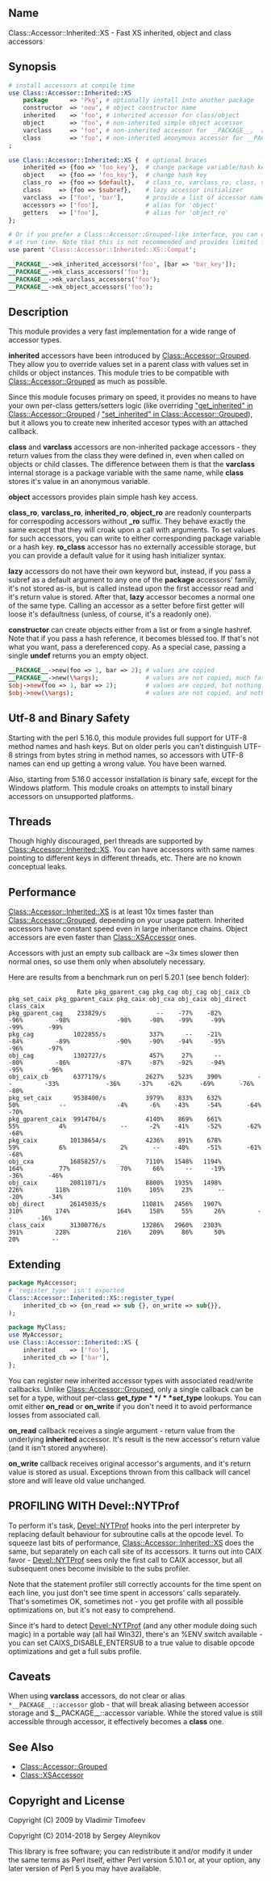 ## Name

Class::Accessor::Inherited::XS - Fast XS inherited, object and class accessors

## Synopsis

```perl
# install accessors at compile time
use Class::Accessor::Inherited::XS 
    package      => 'Pkg', # optionally install into another package
    constructor  => 'new', # object constructor name
    inherited    => 'foo', # inherited accessor for class/object
    object       => 'foo', # non-inherited simple object accessor
    varclass     => 'foo', # non-inherited accessor for __PACKAGE__,  aliased with '$__PACKAGE__::foo' variable
    class        => 'foo', # non-inherited anonymous accessor for __PACKAGE__
;

use Class::Accessor::Inherited::XS {  # optional braces
    inherited => {foo => 'foo_key'},  # change package variable/hash key
    object    => {foo => 'foo_key'},  # change hash key
    class_ro  => {foo => $default},   # class_ro, varclass_ro, class, varclass set default values instead
    class     => {foo => $subref},    # lazy accessor initializer
    varclass  => ['foo', 'bar'],      # provide a list of accessor names
    accessors => ['foo'],             # alias for 'object'
    getters   => ['foo'],             # alias for 'object_ro'
};

# Or if you prefer a Class::Accessor::Grouped-like interface, you can do it
# at run time. Note that this is not recommended and provides limited feature set.
use parent 'Class::Accessor::Inherited::XS::Compat';

__PACKAGE__->mk_inherited_accessors('foo', [bar => 'bar_key']);
__PACKAGE__->mk_class_accessors('foo');
__PACKAGE__->mk_varclass_accessors('foo');
__PACKAGE__->mk_object_accessors('foo');
```

## Description

This module provides a very fast implementation for a wide range of accessor types.

**inherited** accessors have been introduced by [Class::Accessor::Grouped](https://metacpan.org/pod/Class::Accessor::Grouped). They allow you to override
values set in a parent class with values set in childs or object instances. This module tries to be compatible
with [Class::Accessor::Grouped](https://metacpan.org/pod/Class::Accessor::Grouped) as much as possible.

Since this module focuses primary on speed, it provides no means to have your own per-class
getters/setters logic (like overriding ["get\_inherited" in Class::Accessor::Grouped](https://metacpan.org/pod/Class::Accessor::Grouped#get_inherited) / ["set\_inherited" in Class::Accessor::Grouped](https://metacpan.org/pod/Class::Accessor::Grouped#set_inherited)),
but it allows you to create new inherited accesor types with an attached callback.

**class** and **varclass** accessors are non-inherited package accessors - they return values from the class
they were defined in, even when called on objects or child classes. The difference between them is that
the **varclass** internal storage is a package variable with the same name, while **class** stores it's value
in an anonymous variable.

**object** accessors provides plain simple hash key access.

**class\_ro**, **varclass\_ro**, **inherited\_ro**, **object\_ro** are readonly counterparts for correspoding accessors
without **\_ro** suffix. They behave exactly the same except that they will croak upon a call with arguments.
To set values for such accessors, you can write to either corresponding package variable or a hash key. **ro\_class**
accessor has no externally accessible storage, but you can provide a default value for it using hash
initializer syntax.

**lazy** accessors do not have their own keyword but, instead, if you pass a subref as a default argument
to any one of the **package** accessors' family, it's not stored as-is, but is called instead upon the first accessor
read and it's return value is stored. After that, **lazy** accessor becomes a normal one of the same type. Calling
an accessor as a setter before first getter will loose it's defaultness (unless, of course, it's a readonly one).

**constructor** can create objects either from a list or from a single hashref. Note that if you pass
a hash reference, it becomes blessed too. If that's not what you want, pass a dereferenced copy. As a
special case, passing a single **undef** returns you an empty object.

```perl
__PACKAGE__->new(foo => 1, bar => 2); # values are copied
__PACKAGE__->new(\%args);             # values are not copied, much faster
$obj->new(foo => 1, bar => 2);        # values are copied, but nothing is taken from $obj
$obj->new(\%args);                    # values are not copied, and nothing is taken from $obj
```

## Utf-8 and Binary Safety

Starting with the perl 5.16.0, this module provides full support for UTF-8 method names and hash keys.
But on older perls you can't distinguish UTF-8 strings from bytes string in method names, so accessors
with UTF-8 names can end up getting a wrong value. You have been warned.

Also, starting from 5.16.0 accessor installation is binary safe, except for the Windows platform.
This module croaks on attempts to install binary accessors on unsupported platforms.

## Threads

Though highly discouraged, perl threads are supported by [Class::Accessor::Inherited::XS](https://metacpan.org/pod/Class::Accessor::Inherited::XS). You can
have accessors with same names pointing to different keys in different threads, etc. There are
no known conceptual leaks.

## Performance

[Class::Accessor::Inherited::XS](https://metacpan.org/pod/Class::Accessor::Inherited::XS) is at least 10x times faster than [Class::Accessor::Grouped](https://metacpan.org/pod/Class::Accessor::Grouped), depending
on your usage pattern. Inherited accessors have constant speed even in large inheritance chains. Object accessors
are even faster than [Class::XSAccessor](https://metacpan.org/pod/Class::XSAccessor) ones.

Accessors with just an empty sub callback are ~3x times slower then normal ones, so use them only when absolutely necessary.

Here are results from a benchmark run on perl 5.20.1 (see bench folder):

```
                   Rate pkg_gparent_cag pkg_cag obj_cag obj_caix_cb pkg_set_caix pkg_gparent_caix pkg_caix obj_cxa obj_caix obj_direct class_caix
pkg_gparent_cag    233829/s              --    -77%    -82%        -96%         -98%             -98%     -98%    -99%     -99%       -99%       -99%
pkg_cag           1022855/s            337%      --    -21%        -84%         -89%             -90%     -90%    -94%     -95%       -96%       -97%
obj_cag           1302727/s            457%     27%      --        -80%         -86%             -87%     -87%    -92%     -94%       -95%       -96%
obj_caix_cb       6377179/s           2627%    523%    390%          --         -33%             -36%     -37%    -62%     -69%       -76%       -80%
pkg_set_caix      9538400/s           3979%    833%    632%         50%           --              -4%      -6%    -43%     -54%       -64%       -70%
pkg_gparent_caix  9914704/s           4140%    869%    661%         55%           4%               --      -2%    -41%     -52%       -62%       -68%
pkg_caix         10138654/s           4236%    891%    678%         59%           6%               2%       --    -40%     -51%       -61%       -68%
obj_cxa          16858257/s           7110%   1548%   1194%        164%          77%              70%      66%      --     -19%       -36%       -46%
obj_caix         20811071/s           8800%   1935%   1498%        226%         118%             110%     105%     23%       --       -20%       -34%
obj_direct       26145035/s          11081%   2456%   1907%        310%         174%             164%     158%     55%      26%         --       -16%
class_caix       31300776/s          13286%   2960%   2303%        391%         228%             216%     209%     86%      50%        20%         --
```

## Extending

```perl
package MyAccessor;
# 'register_type' isn't exported
Class::Accessor::Inherited::XS::register_type(
    inherited_cb => {on_read => sub {}, on_write => sub{}},
);

package MyClass;
use MyAccessor;
use Class::Accessor::Inherited::XS {
    inherited    => ['foo'],
    inherited_cb => ['bar'],
};
```

You can register new inherited accessor types with associated read/write callbacks. Unlike
[Class::Accessor::Grouped](https://metacpan.org/pod/Class::Accessor::Grouped), only a single callback can be set for a type, without per-class
**get\_$type**/**set\_$type** lookups. You can omit either **on\_read** or **on\_write** if you don't
need it to avoid performance losses from associated call.

**on\_read** callback receives a single argument - return value from the underlying **inherited** accessor. It's result
is the new accessor's return value (and it isn't stored anywhere).

**on\_write** callback receives original accessor's arguments, and it's return value is stored as usual.
Exceptions thrown from this callback will cancel store and will leave old value unchanged.

## PROFILING WITH Devel::NYTProf

To perform it's task, [Devel::NYTProf](https://metacpan.org/pod/Devel::NYTProf) hooks into the perl interpreter by replacing default behaviour for subroutine calls
at the opcode level. To squeeze last bits of performance, [Class::Accessor::Inherited::XS](https://metacpan.org/pod/Class::Accessor::Inherited::XS) does the same, but separately
on each call site of its accessors. It turns out into CAIX favor - [Devel::NYTProf](https://metacpan.org/pod/Devel::NYTProf) sees only the first call to CAIX
accessor, but all subsequent ones become invisible to the subs profiler.

Note that the statement profiler still correctly accounts for the time spent on each line, you just don't see time spent in accessors'
calls separately. That's sometimes OK, sometimes not - you get profile with all possible optimizations on, but it's not easy to comprehend.

Since it's hard to detect [Devel::NYTProf](https://metacpan.org/pod/Devel::NYTProf) (and any other module doing such magic) in a portable way (all hail Win32), there's
an %ENV switch available - you can set CAIXS\_DISABLE\_ENTERSUB to a true value to disable opcode optimizations and get a full subs profile.

## Caveats

When using **varclass** accessors, do not clear or alias `*__PACKAGE__::accessor` glob - that will break aliasing between accessor storage
and $\_\_PACKAGE\_\_::accessor variable. While the stored value is still accessible through accessor, it effectively becomes a **class** one.

## See Also

- [Class::Accessor::Grouped](https://metacpan.org/pod/Class::Accessor::Grouped)
- [Class::XSAccessor](https://metacpan.org/pod/Class::XSAccessor)

## Copyright and License

Copyright (C) 2009 by Vladimir Timofeev

Copyright (C) 2014-2018 by Sergey Aleynikov

This library is free software; you can redistribute it and/or modify
it under the same terms as Perl itself, either Perl version 5.10.1 or,
at your option, any later version of Perl 5 you may have available.
